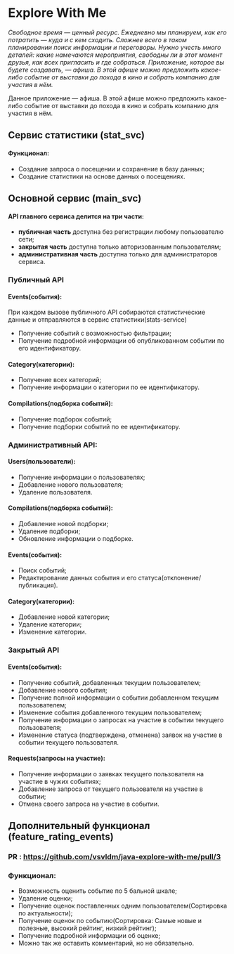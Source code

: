 # Explore With Me
_Свободное время — ценный ресурс. Ежедневно мы планируем, как его потратить — куда и с кем сходить. Сложнее всего в таком планировании поиск информации и переговоры. Нужно учесть много деталей: какие намечаются мероприятия, свободны ли в этот момент друзья, как всех пригласить и где собраться.
Приложение, которое вы будете создавать, — афиша. В этой афише можно предложить какое-либо событие от выставки до похода в кино и собрать компанию для участия в нём._

Данное приложение — афиша. В этой афише можно предложить какое-либо событие от выставки до похода в кино и собрать компанию для участия в нём.

## Сервис статистики (stat_svc)
#### Функционал:

- Создание запроса о посещении и сохранение в базу данных;
- Создание статистики на основе данных о посещениях.

## Основной сервис (main_svc)
#### API главного сервиса делится на три части:

  - **публичная часть** доступна без регистрации любому пользователю сети;
  - **закрытая часть** доступна только авторизованным пользователям;
  - **административная часть** доступна только для администраторов сервиса.

### Публичный API
#### Events(события):
При каждом вызове публичного API собираются статистические данные и отправляются в сервис статистики(stats-service) 
- Получение событий с возможностью фильтрации;
- Получение подробной информации об опубликованном событии по его идентификатору.
#### Category(категории):
- Получение всех категорий;
- Получение информации о категории по ее идентификатору.
#### Compilations(подборка событий):
- Получение подборок событий;
- Получение подборки событий по ее идентификатору.
### Административный API: 
#### Users(пользователи): 
- Получение информации о пользователях;
- Добавление нового пользователя;
- Удаление пользователя.
#### Compilations(подборка событий):
- Добавление новой подборки;
- Удаление подборки;
- Обновление информации о подборке.
#### Events(события):
- Поиск событий;
- Редактирование данных события и его статуса(отклонение/публикация).
#### Category(категории):
- Добавление новой категории;
- Удаление категории;
- Изменение категории.
### Закрытый API
#### Events(события):
- Получение событий, добавленных текущим пользователем;
- Добавление нового события;
- Получение полной информации о событии добавленном текущим пользователем;
- Изменение события добавленного текущим пользователем;
- Получение информации о запросах на участие в событии текущего пользователя;
- Изменение статуса (подтверждена, отменена) заявок на участие в событии текущего пользователя.
#### Requests(запросы на участие):
- Получение информации о заявках текущего пользователя на участие в чужих событиях;
- Добавление запроса от текущего пользователя на участие в событии;
- Отмена своего запроса на участие в событии.

## Дополнительный функционал (feature_rating_events)
### PR : https://github.com/vsvldm/java-explore-with-me/pull/3
### Функционал:
- Возможность оценить событие по 5 бальной шкале;
- Удаление оценки;
- Получение оценок поставленных одним пользователем(Сортировка по актуальности);
- Получение оценок по событию(Сортировка: Самые новые и полезные, высокий рейтинг, низкий рейтинг);
- Получение подробной информации об оценке;
- Можно так же оставить комментарий, но не обязательно.
